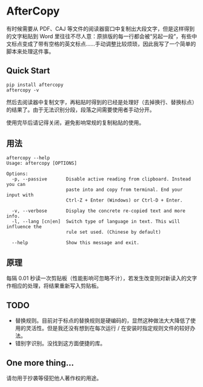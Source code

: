 # AfterCopy

有时候需要从 PDF、CAJ 等文件的阅读器窗口中复制出大段文字，但是这样得到的文字粘贴到 Word 里往往不尽人意：原排版的每一行都会被“另起一段”，有些中文标点变成了带有空格的英文标点……手动调整比较烦琐，因此我写了一个简单的脚本来处理这件事。

## Quick Start

```
pip install aftercopy
aftercopy -v
```

然后去阅读器中复制文字，再粘贴时得到的已经是处理好（去掉换行、替换标点）的结果了。由于无法识别分段，段落之间需要使用者手动分开。

使用完毕后请记得关闭，避免影响常规的复制粘贴的使用。

## 用法

```
aftercopy --help
Usage: aftercopy [OPTIONS]

Options:
  -p, --passive       Disable active reading from clipboard. Instead you can
                      paste into and copy from terminal. End your input with
                      Ctrl-Z + Enter (Windows) or Ctrl-D + Enter.

  -v, --verbose       Display the concrete re-copied text and more info.
  -l, --lang [cn|en]  Switch type of language in text. This will influence the
                      rule set used. (Chinese by default)

  --help              Show this message and exit.
```

## 原理

每隔 0.01 秒读一次剪贴板（性能影响可忽略不计），若发生改变则对新读入的文字作相应的处理，将结果重新写入剪贴板。

## TODO

- 替换规则。目前对于标点的替换规则是硬编码的，显然这种做法大大降低了使用的灵活性。但是我还没有想到在每次运行 / 在安装时指定规则文件的较好办法。
- 错别字识别。没找到这方面便捷的库。

## One more thing...

请勿用于抄袭等侵犯他人著作权的用途。